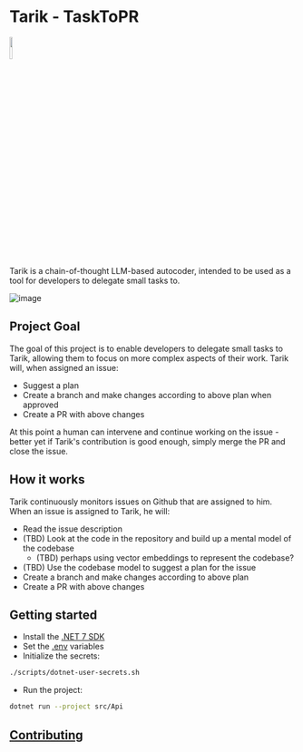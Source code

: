 # Tarik - TaskToPR

<img src="https://user-images.githubusercontent.com/2335582/226174735-298dfef7-2108-4f50-8509-c1a7fec807ec.png"  width="10%">

Tarik is a chain-of-thought LLM-based autocoder, intended to be used as a tool for developers to delegate small tasks to.

![image](https://user-images.githubusercontent.com/2335582/227788613-4e38cddb-5637-45ce-97b5-bb0bf3e5b40c.png)

## Project Goal

The goal of this project is to enable developers to delegate small tasks to Tarik, allowing them to focus on more complex aspects of their work. Tarik will, when assigned an issue:

- Suggest a plan
- Create a branch and make changes according to above plan when approved
- Create a PR with above changes

At this point a human can intervene and continue working on the issue - better yet if Tarik's contribution is good enough, simply merge the PR and close the issue.

## How it works

Tarik continuously monitors issues on Github that are assigned to him. When an issue is assigned to Tarik, he will:

- Read the issue description
- (TBD) Look at the code in the repository and build up a mental model of the codebase
  - (TBD) perhaps using vector embeddings to represent the codebase?
- (TBD) Use the codebase model to suggest a plan for the issue
- Create a branch and make changes according to above plan
- Create a PR with above changes

## Getting started

- Install the [.NET 7 SDK](https://dotnet.microsoft.com/download/dotnet/7.0)
- Set the [.env](./docs/env.MD) variables
- Initialize the secrets:

```bash
./scripts/dotnet-user-secrets.sh
```

- Run the project:

```bash
dotnet run --project src/Api
```

## [Contributing](./CONTRIBUTING.md)
